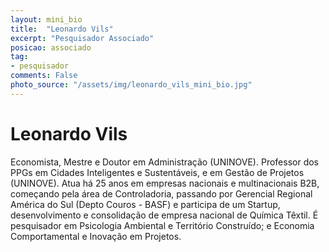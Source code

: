 ```yaml
---
layout: mini_bio
title:  "Leonardo Vils"
excerpt: "Pesquisador Associado"
posicao: associado
tag:
- pesquisador
comments: False
photo_source: "/assets/img/leonardo_vils_mini_bio.jpg"
---
```

# Leonardo Vils

Economista, Mestre e Doutor em Administração (UNINOVE). Professor dos PPGs em Cidades Inteligentes e Sustentáveis, e em Gestão de Projetos (UNINOVE). Atua há 25 anos em empresas nacionais e multinacionais B2B, começando pela área de Controladoria, passando por Gerencial Regional América do Sul (Depto Couros - BASF) e participa de um Startup, desenvolvimento e consolidação de empresa nacional de Química Têxtil. É pesquisador em Psicologia Ambiental e Território Construído; e Economia Comportamental e Inovação em Projetos.